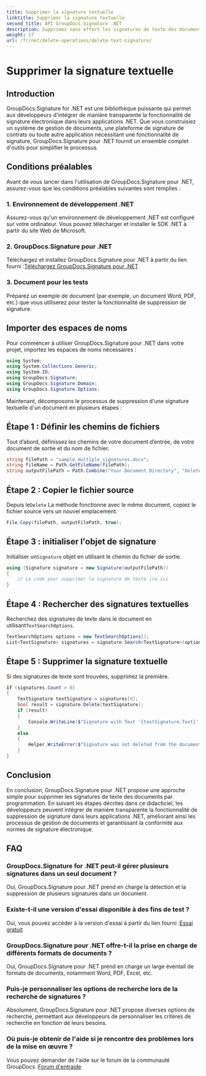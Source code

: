 ```yaml
---
title: Supprimer la signature textuelle
linktitle: Supprimer la signature textuelle
second_title: API GroupDocs.Signature .NET
description: Supprimez sans effort les signatures de texte des documents à l'aide de GroupDocs.Signature pour .NET. Simplifiez vos tâches de gestion documentaire.
weight: 17
url: /fr/net/delete-operations/delete-text-signature/
---
```


# Supprimer la signature textuelle

## Introduction
GroupDocs.Signature for .NET est une bibliothèque puissante qui permet aux développeurs d'intégrer de manière transparente la fonctionnalité de signature électronique dans leurs applications .NET. Que vous construisiez un système de gestion de documents, une plateforme de signature de contrats ou toute autre application nécessitant une fonctionnalité de signature, GroupDocs.Signature pour .NET fournit un ensemble complet d'outils pour simplifier le processus.
## Conditions préalables
Avant de vous lancer dans l'utilisation de GroupDocs.Signature pour .NET, assurez-vous que les conditions préalables suivantes sont remplies :
### 1. Environnement de développement .NET
Assurez-vous qu'un environnement de développement .NET est configuré sur votre ordinateur. Vous pouvez télécharger et installer le SDK .NET à partir du site Web de Microsoft.
### 2. GroupDocs.Signature pour .NET
 Téléchargez et installez GroupDocs.Signature pour .NET à partir du lien fourni :[Téléchargez GroupDocs.Signature pour .NET](https://releases.groupdocs.com/signature/net/)
### 3. Document pour les tests
Préparez un exemple de document (par exemple, un document Word, PDF, etc.) que vous utiliserez pour tester la fonctionnalité de suppression de signature.

## Importer des espaces de noms
Pour commencer à utiliser GroupDocs.Signature pour .NET dans votre projet, importez les espaces de noms nécessaires :
```csharp
using System;
using System.Collections.Generic;
using System.IO;
using GroupDocs.Signature;
using GroupDocs.Signature.Domain;
using GroupDocs.Signature.Options;
```

Maintenant, décomposons le processus de suppression d'une signature textuelle d'un document en plusieurs étapes :
## Étape 1 : Définir les chemins de fichiers
Tout d’abord, définissez les chemins de votre document d’entrée, de votre document de sortie et du nom de fichier.
```csharp
string filePath = "sample_multiple_signatures.docx";
string fileName = Path.GetFileName(filePath);
string outputFilePath = Path.Combine("Your Document Directory", "DeleteText", fileName);
```
## Étape 2 : Copier le fichier source
 Depuis le`Delete` La méthode fonctionne avec le même document, copiez le fichier source vers un nouvel emplacement.
```csharp
File.Copy(filePath, outputFilePath, true);
```
## Étape 3 : initialiser l'objet de signature
 Initialiser un`Signature` objet en utilisant le chemin du fichier de sortie.
```csharp
using (Signature signature = new Signature(outputFilePath))
{
    // Le code pour supprimer la signature de texte ira ici
}
```
## Étape 4 : Rechercher des signatures textuelles
 Recherchez des signatures de texte dans le document en utilisant`TextSearchOptions`.
```csharp
TextSearchOptions options = new TextSearchOptions();
List<TextSignature> signatures = signature.Search<TextSignature>(options);
```
## Étape 5 : Supprimer la signature textuelle
Si des signatures de texte sont trouvées, supprimez la première.
```csharp
if (signatures.Count > 0)
{
    TextSignature textSignature = signatures[0];
    bool result = signature.Delete(textSignature);
    if (result)
    {
        Console.WriteLine($"Signature with Text '{textSignature.Text}' was deleted from document ['{fileName}'].");
    }
    else
    {
        Helper.WriteError($"Signature was not deleted from the document! Signature with Text '{textSignature.Text}' was not found!");
    }
}
```

## Conclusion
En conclusion, GroupDocs.Signature pour .NET propose une approche simple pour supprimer les signatures de texte des documents par programmation. En suivant les étapes décrites dans ce didacticiel, les développeurs peuvent intégrer de manière transparente la fonctionnalité de suppression de signature dans leurs applications .NET, améliorant ainsi les processus de gestion de documents et garantissant la conformité aux normes de signature électronique.
## FAQ
### GroupDocs.Signature for .NET peut-il gérer plusieurs signatures dans un seul document ?
Oui, GroupDocs.Signature pour .NET prend en charge la détection et la suppression de plusieurs signatures dans un document.
### Existe-t-il une version d'essai disponible à des fins de test ?
 Oui, vous pouvez accéder à la version d'essai à partir du lien fourni :[Essai gratuit](https://releases.groupdocs.com/)
### GroupDocs.Signature pour .NET offre-t-il la prise en charge de différents formats de documents ?
Oui, GroupDocs.Signature pour .NET prend en charge un large éventail de formats de documents, notamment Word, PDF, Excel, etc.
### Puis-je personnaliser les options de recherche lors de la recherche de signatures ?
Absolument, GroupDocs.Signature pour .NET propose diverses options de recherche, permettant aux développeurs de personnaliser les critères de recherche en fonction de leurs besoins.
### Où puis-je obtenir de l'aide si je rencontre des problèmes lors de la mise en œuvre ?
 Vous pouvez demander de l'aide sur le forum de la communauté GroupDocs :[Forum d'entraide](https://forum.groupdocs.com/c/signature/13)